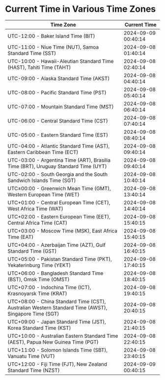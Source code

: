 # Current Time in Various Time Zones

| Time Zone | Current Time |
|-----------|--------------|
| UTC-12:00 - Baker Island Time (BIT) | 2024-09-09 00:40:14 |
| UTC-11:00 - Niue Time (NUT), Samoa Standard Time (SST) | 2024-09-08 01:40:14 |
| UTC-10:00 - Hawaii-Aleutian Standard Time (HAST), Tahiti Time (TAHT) | 2024-09-08 02:40:14 |
| UTC-09:00 - Alaska Standard Time (AKST) | 2024-09-08 04:40:14 |
| UTC-08:00 - Pacific Standard Time (PST) | 2024-09-08 05:40:14 |
| UTC-07:00 - Mountain Standard Time (MST) | 2024-09-08 06:40:14 |
| UTC-06:00 - Central Standard Time (CST) | 2024-09-08 07:40:14 |
| UTC-05:00 - Eastern Standard Time (EST) | 2024-09-08 08:40:14 |
| UTC-04:00 - Atlantic Standard Time (AST), Eastern Caribbean Time (ECT) | 2024-09-08 09:40:14 |
| UTC-03:00 - Argentina Time (ART), Brasília Time (BRT), Uruguay Standard Time (UYT) | 2024-09-08 09:40:14 |
| UTC-02:00 - South Georgia and the South Sandwich Islands Time (SGT) | 2024-09-08 10:40:14 |
| UTC±00:00 - Greenwich Mean Time (GMT), Western European Time (WET) | 2024-09-08 13:40:14 |
| UTC+01:00 - Central European Time (CET), West Africa Time (WAT) | 2024-09-08 14:40:14 |
| UTC+02:00 - Eastern European Time (EET), Central Africa Time (CAT) | 2024-09-08 15:40:15 |
| UTC+03:00 - Moscow Time (MSK), East Africa Time (EAT) | 2024-09-08 15:40:15 |
| UTC+04:00 - Azerbaijan Time (AZT), Gulf Standard Time (GST) | 2024-09-08 16:40:15 |
| UTC+05:00 - Pakistan Standard Time (PKT), Yekaterinburg Time (YEKT) | 2024-09-08 17:40:15 |
| UTC+06:00 - Bangladesh Standard Time (BST), Omsk Time (OMST) | 2024-09-08 18:40:15 |
| UTC+07:00 - Indochina Time (ICT), Krasnoyarsk Time (KRAT) | 2024-09-08 19:40:15 |
| UTC+08:00 - China Standard Time (CST), Australian Western Standard Time (AWST), Singapore Time (SGT) | 2024-09-08 20:40:15 |
| UTC+09:00 - Japan Standard Time (JST), Korea Standard Time (KST) | 2024-09-08 21:40:15 |
| UTC+10:00 - Australian Eastern Standard Time (AEST), Papua New Guinea Time (PGT) | 2024-09-08 22:40:15 |
| UTC+11:00 - Solomon Islands Time (SBT), Vanuatu Time (VUT) | 2024-09-08 23:40:15 |
| UTC+12:00 - Fiji Time (FJT), New Zealand Standard Time (NZST) | 2024-09-09 00:40:15 |
